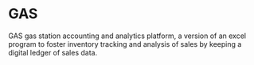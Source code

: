 # GAS
GAS gas station accounting and analytics platform, a version of an excel program to foster inventory tracking and analysis of sales by keeping a digital ledger of sales data.
